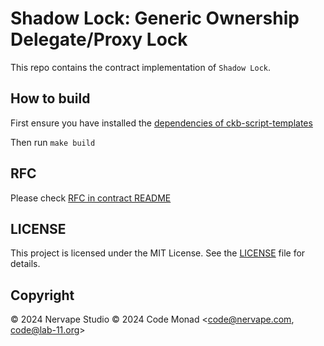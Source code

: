 # Shadow Lock: Generic Ownership Delegate/Proxy Lock

This repo contains the contract implementation of `Shadow Lock`.

## How to build

First ensure you have installed the [dependencies of ckb-script-templates](https://github.com/cryptape/ckb-script-templates?tab=readme-ov-file#dependencies)

Then run `make build`


## RFC

Please check [RFC in contract README](contracts/shadow-lock/README.md)


## LICENSE

This project is licensed under the MIT License. See the [LICENSE](LICENSE) file for details.

## Copyright

© 2024 Nervape Studio
© 2024 Code Monad <code@nervape.com, code@lab-11.org>

